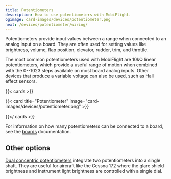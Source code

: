 ```yaml
---
title: Potentiometers
description: How to use potentiometers with MobiFlight.
ogimage: card-images/devices/potentiometer.png
next: /devices/potentiometer/wiring/
---
```


Potentiometers provide input values between a range when connected to an analog input on a board. They are often used for setting values like brightness, volume, flap position, elevator, rudder, trim, and throttle.

The most common potentiometers used with MobiFlight are 10kΩ linear potentiometers, which provide a useful range of motion when combined with the 0--1023 steps available on most board analog inputs. Other devices that produce a variable voltage can also be used, such as Hall effect sensors.

{{< cards >}}

{{< card title="Potentiometer" image="card-images/devices/potentiometer.png" >}}

{{</ cards >}}

For information on how many potentiometers can be connected to a board, see the [boards](/boards/) documentation.

## Other options

[Dual concentric potentiometers](https://www.aliexpress.us/item/3256805208208523.html) integrate two potentiometers into a single shaft. They are useful for aircraft like the Cessna 172 where the glare shield brightness and instrument light brightness are controlled with a single dial.

